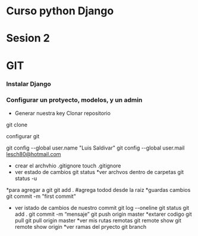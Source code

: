 # Curso python Django

# Sesion 2
# GIT
### Instalar Django
### Configurar un protyecto, modelos, y un admin
* Generar nuestra key
Clonar repositorio

git clone <ruta del repositorio>

configurar  git

git config --global user.name "Luis Saldivar"
git config --global user.mail lesch80@hotmail.com

* crear el archvhio .gitignore
touch .gitignore
* ver estado de cambios
git status
*ver archvos dentro de carpetas
git status -u

*para agregar a git
git add .  #agrega todod desde la raiz
*guardas cambios
git commit -m  "first commit"

* ver istado de cambios de nuestro commit
git log --oneline
git status
git add .
git commit -m “mensaje”
git push origin master
 *extarer codigo
 git pull
 git pull origin master
 *ver mis rutas remotas
 git remote show
 git remote show origin
 *ver ramas del pryecto
 git branch





